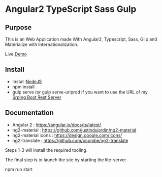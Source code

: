 # Angular2 TypeScript Sass Gulp


## Purpose 

This is an Web Application made With Angular2, Typescript, Sass, Gilp and Materialize with Internationalization.

Live [Demo](http://vagabond.synology.me:81/sample-angular2/#/home)

## Install

 * Install [NodeJS](https://nodejs.org/en/)
 * npm install
 * gulp serve (or gulp serve-urlprod if you want to use the URL of my [Srping Boot Rest Server](http://vagabond.synology.me:8080/)
 
## Documentation

 * Angular 2 : https://angular.io/docs/ts/latest/
 * ng2-material : https://github.com/justindujardin/ng2-material
 * ng2-material icons : https://design.google.com/icons/
 * ng2-translate : https://github.com/ocombe/ng2-translate


Steps 1-3 will install the required tooling.

The final step is to launch the site by starting the lite-server

npm run start
